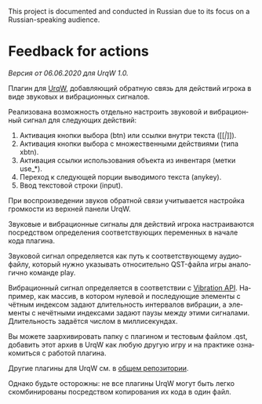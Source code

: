 This project is documented and conducted in Russian
due to its focus on a Russian-speaking audience.

<div lang="ru">

# Feedback for actions

*Версия от 06.06.2020 для UrqW 1.0.*

Плагин для [UrqW](https://github.com/narmiel/UrqW),
добавляющий обратную связь для действий игрока
в виде звуковых и вибрационных сигналов.

Реализована возможность отдельно настроить звуковой и вибрационный сигнал
для следующих действий:

1. Активация кнопки выбора (btn) или ссылки внутри текста ([[*|*]]).
2. Активация кнопки выбора с множественными действиями (типа xbtn).
3. Активация ссылки использования объекта из инвентаря (метки use_*).
4. Переход к следующей порции выводимого текста (anykey).
5. Ввод текстовой строки (input).

При воспроизведении звуков обратной связи учитывается настройка громкости
из верхней панели UrqW.

Звуковые и вибрационные сигналы для действий игрока настраиваются
посредством определения соответствующих переменных в начале кода плагина.

Звуковой сигнал определяется как путь к соответствующему аудиофайлу,
который нужно указывать относительно QST-файла игры аналогично команде play.

Вибрационный сигнал определяется в соответствии с
[Vibration API](https://www.w3.org/TR/vibration/).
Например, как массив, в котором нулевой и последующие элементы
с чётным индексом задают длительность интервалов вибрации,
а элементы с нечётными индексами задают паузы между этими сигналами.
Длительность задаётся числом в миллисекундах.

Вы можете заархивировать папку с плагином и тестовым файлом .qst,
добавить этот архив в UrqW как любую другую игру
и на практике ознакомиться с работой плагина.

Другие плагины для UrqW см. в
[общем репозитории](https://github.com/tseykovets/UrqW_plugins).

Однако будьте осторожны: не все плагины UrqW могут быть легко скомбинированы
посредством копирования их кода в один файл.

</div>